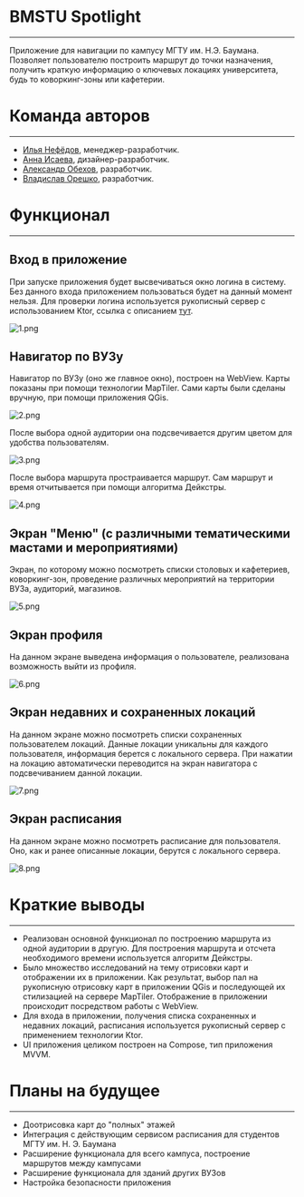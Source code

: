 # BMSTU Spotlight
---
Приложение для навигации по кампусу МГТУ им. Н.Э. Баумана. 
Позволяет пользователю построить маршрут до точки назначения, получить краткую информацию о ключевых локациях университета, будь то коворкинг-зоны или кафетерии. 
# Команда авторов
---
- [Илья Нефёдов](https://github.com/ilyaniafiodau), менеджер-разработчик.
- [Анна Исаева](https://github.com/cr3at1v3annis), дизайнер-разработчик.
- [Александр Обехов](https://github.com/MrSashaNeo), разработчик.
- [Владислав Орешко](https://github.com/ByteTheKernel), разработчик.
# Функционал
---
## Вход в приложение
При запуске приложения будет высвечиваться окно логина в систему. Без данного входа приложением пользоваться будет на данный момент нельзя.
Для проверки логина используется рукописный сервер с использованием Ktor, ссылка с описанием [тут](https://github.com/thread-sleepers/Spotlight-Backend).

![1.png](images/1.png)
## Навигатор по ВУЗу
Навигатор по ВУЗу (оно же главное окно), построен на WebView. Карты показаны при помощи технологии MapTiler. Сами карты были сделаны вручную, при помощи приложения QGis. 

![2.png](images/2.png)

После выбора одной аудитории она подсвечивается другим цветом для удобства пользователям. 

![3.png](images/3.png)

После выбора маршрута простраивается маршрут. Сам маршрут и время отчитывается при помощи алгоритма Дейкстры.

![4.png](images/4.png)

## Экран "Меню" (с различными тематическими мастами и мероприятиями)
Экран, по которому можно посмотреть списки столовых и кафетериев, коворкинг-зон, проведение различных мероприятий на территории ВУЗа, аудиторий, магазинов.

![5.png](images/5.png)

## Экран профиля
На данном экране выведена информация о пользователе, реализована возможность выйти из профиля.

![6.png](images/6.png)

## Экран недавних и сохраненных локаций
На данном экране можно посмотреть списки сохраненных пользователем локаций. Данные локации уникальны для каждого пользователя, информация берется с локального сервера. При нажатии на локацию автоматически переводится на экран навигатора с подсвечиванием данной локации.

![7.png](images/7.png)

## Экран расписания
На данном экране можно посмотреть расписание для пользователя. Оно, как и ранее описанные локации, берутся с локального сервера.

![8.png](images/8.png)

# Краткие выводы
---
- Реализован основной функционал по построению маршрута из одной аудитории в другую. Для построения маршрута и отсчета необходимого времени используется алгоритм Дейкстры.
- Было множество исследований на тему отрисовки карт и отображении их в приложении. Как результат, выбор пал на рукописную отрисовку карт в приложении QGis и последующей их стилизацией на сервере MapTiler. Отображение в приложении происходит посредством работы с WebView.
- Для входа в приложении, получения списка сохраненных и недавних локаций, расписания используется рукописный сервер с применением технологии Ktor.
- UI приложения целиком построен на Composе, тип приложения MVVM.
# Планы на будущее
---
- Доотрисовка карт до "полных" этажей
- Интеграция с действующим сервисом расписания для студентов МГТУ им. Н. Э. Баумана
- Расширение функционала для всего кампуса, построение маршрутов между кампусами
- Расширение функционала для зданий других ВУЗов
- Настройка безопасности приложения
